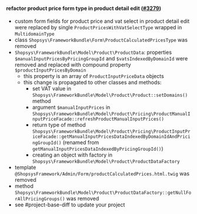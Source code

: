 #### refactor product price form type in product detail edit ([#3279](https://github.com/shopsys/shopsys/pull/3279))

-   custom form fields for product price and vat select in product detail edit were replaced by single `ProductPricesWithVatSelectType` wrapped in `MultidomainType`
-   class `Shopsys\FrameworkBundle\Form\ProductCalculatedPricesType` was removed
-   `Shopsys\FrameworkBundle\Model\Product\ProductData`: properties `$manualInputPricesByPricingGroupId` and `$vatsIndexedByDomainId` were removed and replaced with compound property `$productInputPricesByDomain`
    -   this property is an array of `ProductInputPriceData` objects
    -   this change is propagated to other classes and methods:
        -   set VAT value in `Shopsys\FrameworkBundle\Model\Product\Product::setDomains()` method
        -   argument `$manualInputPrices` in `Shopsys\FrameworkBundle\Model\Product\Pricing\ProductManualInputPriceFacade::refreshProductManualInputPrices()`
        -   return type of method `Shopsys\FrameworkBundle\Model\Product\Pricing\ProductInputPriceFacade::getManualInputPricesDataIndexedByDomainIdAndPricingGroupId()` (renamed from `getManualInputPricesDataIndexedByPricingGroupId()`)
        -   creating an object with factory in `Shopsys\FrameworkBundle\Model\Product\ProductDataFactory`
-   template `@ShopsysFramework/Admin/Form/productCalculatedPrices.html.twig` was removed
-   method `Shopsys\FrameworkBundle\Model\Product\ProductDataFactory::getNullForAllPricingGroups()` was removed
-   see #project-base-diff to update your project

